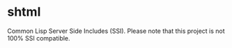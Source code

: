 shtml
=====

Common Lisp Server Side Includes (SSI). Please note that this project is not 100% SSI compatible.